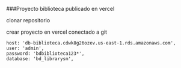 ###Proyecto biblioteca publicado en vercel

clonar repositorio 

crear proyecto en vercel conectado a git

    host: 'db-biblioteca.cdwk8g26ozev.us-east-1.rds.amazonaws.com',
    user: 'admin',
    password: 'bdbiblioteca123*',
    database: 'bd_librarysm',




    